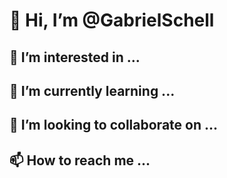 # 👋 Hi, I’m @GabrielSchell
## 👀 I’m interested in ...
## 🌱 I’m currently learning ...
## 💞️ I’m looking to collaborate on ...
## 📫 How to reach me ...

<!---
GabrielSchell/GabrielSchell is a ✨ special ✨ repository because its `README.md` (this file) appears on your GitHub profile.
You can click the Preview link to take a look at your changes.
--->


